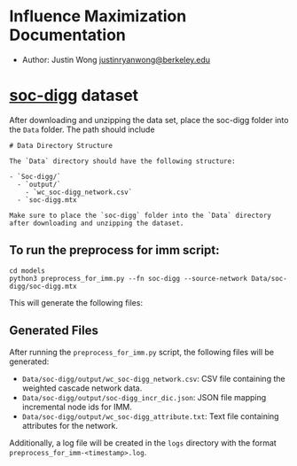 # Influence Maximization Documentation

- Author: Justin Wong <justinryanwong@berkeley.edu>

# [soc-digg](https://networkrepository.com/soc-digg.php) dataset

After downloading and unzipping the data set, place the soc-digg folder into the `Data` folder. The path should include

```
# Data Directory Structure

The `Data` directory should have the following structure:

- `Soc-digg/`
  - `output/`
    - `wc_soc-digg_network.csv`
  - `soc-digg.mtx`

Make sure to place the `soc-digg` folder into the `Data` directory after downloading and unzipping the dataset.

```

## To run the preprocess for imm script:

```
cd models
python3 preprocess_for_imm.py --fn soc-digg --source-network Data/soc-digg/soc-digg.mtx
```

This will generate the following files:

## Generated Files

After running the `preprocess_for_imm.py` script, the following files will be generated:

- `Data/soc-digg/output/wc_soc-digg_network.csv`: CSV file containing the weighted cascade network data.
- `Data/soc-digg/output/soc-digg_incr_dic.json`: JSON file mapping incremental node ids for IMM.
- `Data/soc-digg/output/wc_soc-digg_attribute.txt`: Text file containing attributes for the network.

Additionally, a log file will be created in the `logs` directory with the format `preprocess_for_imm-<timestamp>.log`.
